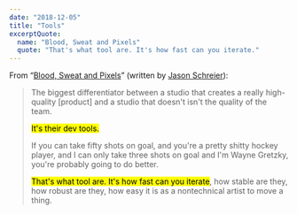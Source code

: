 ```yaml
---
date: "2018-12-05"
title: "Tools"
excerptQuote:
  name: "Blood, Sweat and Pixels"
  quote: "That's what tool are. It's how fast can you iterate."
---
```


From “[Blood, Sweat and Pixels][book]” (written by [Jason Schreier][twitter]):

> The biggest differentiator between a studio that creates a really high-quality [product] and a studio that doesn't isn't the quality of the team.
>
> <mark>It's their dev tools.</mark>
>
> If you can take fifty shots on goal, and you're a pretty shitty hockey player, and I can only take three shots on goal and I'm Wayne Gretzky, you're probably going to do better.
>
> <mark>That's what tool are. It's how fast can you iterate</mark>, how stable are they, how robust are they, how easy it is as a nontechnical artist to move a thing.


[book]: https://www.goodreads.com/book/show/34376766-blood-sweat-and-pixels
[twitter]: https://twitter.com/jasonschreier
